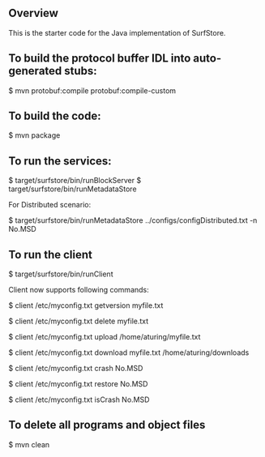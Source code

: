 ## Overview

This is the starter code for the Java implementation of SurfStore.

## To build the protocol buffer IDL into auto-generated stubs:

$ mvn protobuf:compile protobuf:compile-custom

## To build the code:

$ mvn package

## To run the services:

$ target/surfstore/bin/runBlockServer
$ target/surfstore/bin/runMetadataStore

For Distributed scenario: 

$ target/surfstore/bin/runMetadataStore ../configs/configDistributed.txt -n No.MSD

## To run the client

$ target/surfstore/bin/runClient

Client now supports following commands:

$ client /etc/myconfig.txt getversion myfile.txt

$ client /etc/myconfig.txt delete myfile.txt

$ client /etc/myconfig.txt upload /home/aturing/myfile.txt

$ client /etc/myconfig.txt download myfile.txt /home/aturing/downloads

$ client /etc/myconfig.txt crash No.MSD

$ client /etc/myconfig.txt restore No.MSD

$ client /etc/myconfig.txt isCrash No.MSD


## To delete all programs and object files

$ mvn clean
